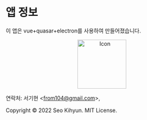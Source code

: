 # 앱 정보

이 앱은 vue+quasar+electron를 사용하여 만들어졌습니다.

  <p align="center">
    <img src="./../icons/icon.png" align=center height="128" alt="Icon" title="Icon" />
  </p>

연락처: 서기현 &lt;from104@gmail.com&gt;,

Copyright © 2022 Seo Kihyun. MIT License.
